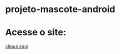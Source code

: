 # projeto-mascote-android

<h1>Acesse o site:</h1> <a href="https://kauacavalcante24.github.io/projeto-mascote-android/">clique aqui</a>

